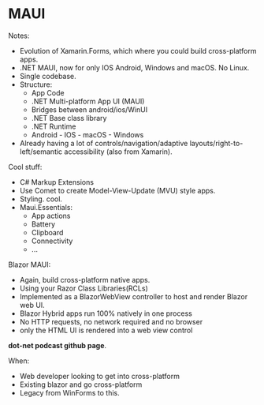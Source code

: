 # MAUI

Notes:

* Evolution of Xamarin.Forms, which where you could build cross-platform apps.
* .NET MAUI, now for only IOS Android, Windows and macOS. No Linux.
* Single codebase.
* Structure:
  * App Code
  * .NET Multi-platform App UI (MAUI)
  * Bridges between android/ios/WinUI
  * .NET Base class library
  * .NET Runtime
  * Android - IOS - macOS - Windows
* Already having a lot of controls/navigation/adaptive layouts/right-to-left/semantic accessibility (also from Xamarin).

Cool stuff:

* C# Markup Extensions
* Use Comet to create Model-View-Update (MVU) style apps.
* Styling. cool.
* Maui.Essentials:
  * App actions
  * Battery
  * Clipboard
  * Connectivity
  * ...

Blazor MAUI:

* Again, build cross-platform native apps.
* Using your Razor Class Libraries(RCLs)
* Implemented as a BlazorWebView controller to host and render Blazor web UI.
* Blazor Hybrid apps run 100% natively in one process
* No HTTP requests, no network required and no browser
* only the HTML UI is rendered into a web view control

**dot-net podcast github page**.

When:

* Web developer looking to get into cross-platform
* Existing blazor and go cross-platform
* Legacy from WinForms to this.
